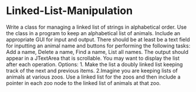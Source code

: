 # Linked-List-Manipulation
Write a class for managing a linked list of strings in alphabetical order.  Use the class in a program to keep an alphabetical list of animals.  Include an appropriate GUI for input and output.  There should be at least be a text field for inputting an animal name and buttons for performing the following tasks:  Add a name, Delete a name, Find a name, List all names.  The output should appear in a JTextArea that is scrollable. You may want to display the list after each operation.    Options:    1. Make the list a doubly linked list keeping track of the next and previous items.  2.Imagine you are keeping lists of animals at various zoos.  Use a linked list for the zoos and then include a pointer in each zoo node to the linked list of animals at that zoo.
